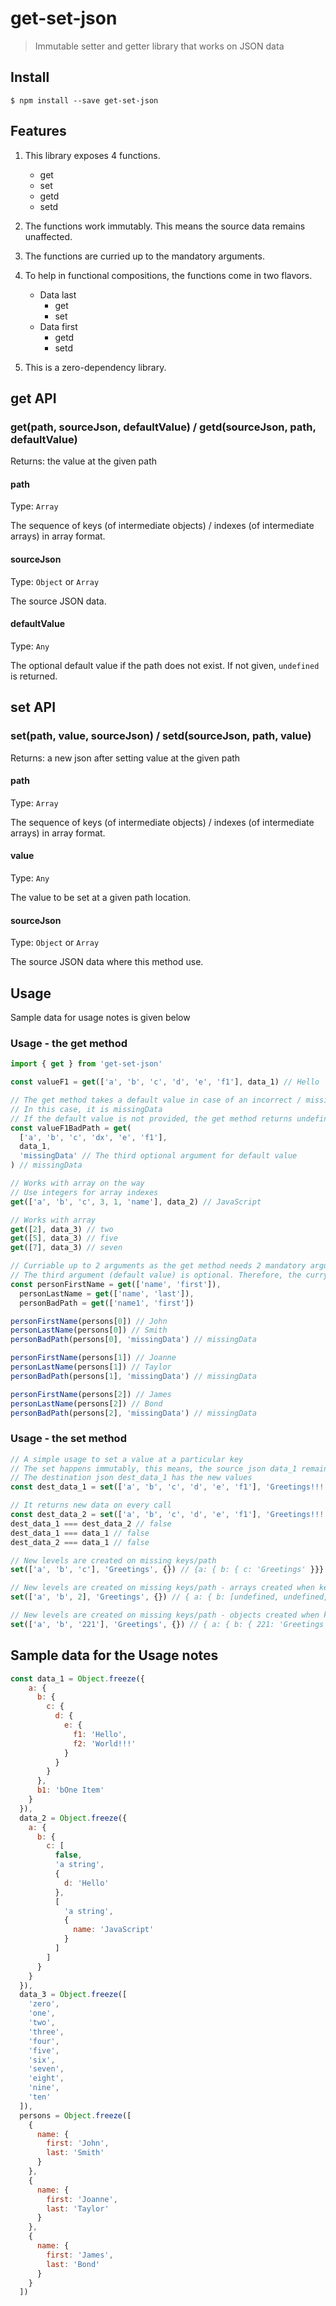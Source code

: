# get-set-json

> Immutable setter and getter library that works on JSON data

## Install

```
$ npm install --save get-set-json
```

## Features

1. This library exposes 4 functions.

   - get
   - set
   - getd
   - setd

1. The functions work immutably. This means the source data remains unaffected.

1. The functions are curried up to the mandatory arguments.

1. To help in functional compositions, the functions come in two flavors.

   - Data last
     - get
     - set
   - Data first
     - getd
     - setd

1. This is a zero-dependency library.

## get API

### get(path, sourceJson, defaultValue) / getd(sourceJson, path, defaultValue)

Returns: the value at the given path

#### path

Type: `Array`

The sequence of keys (of intermediate objects) / indexes (of intermediate arrays) in array format.

#### sourceJson

Type: `Object` or `Array`

The source JSON data.

#### defaultValue

Type: `Any`

The optional default value if the path does not exist. If not given, `undefined` is returned.

## set API

### set(path, value, sourceJson) / setd(sourceJson, path, value)

Returns: a new json after setting value at the given path

#### path

Type: `Array`

The sequence of keys (of intermediate objects) / indexes (of intermediate arrays) in array format.

#### value

Type: `Any`

The value to be set at a given path location.

#### sourceJson

Type: `Object` or `Array`

The source JSON data where this method use.

## Usage

Sample data for usage notes is given below

### Usage - the get method

```js
import { get } from 'get-set-json'

const valueF1 = get(['a', 'b', 'c', 'd', 'e', 'f1'], data_1) // Hello

// The get method takes a default value in case of an incorrect / missing path
// In this case, it is missingData
// If the default value is not provided, the get method returns undefined
const valueF1BadPath = get(
  ['a', 'b', 'c', 'dx', 'e', 'f1'],
  data_1,
  'missingData' // The third optional argument for default value
) // missingData

// Works with array on the way
// Use integers for array indexes
get(['a', 'b', 'c', 3, 1, 'name'], data_2) // JavaScript

// Works with array
get([2], data_3) // two
get([5], data_3) // five
get([7], data_3) // seven

// Curriable up to 2 arguments as the get method needs 2 mandatory arguments.
// The third argument (default value) is optional. Therefore, the currying does not wait for the third argument.
const personFirstName = get(['name', 'first']),
  personLastName = get(['name', 'last']),
  personBadPath = get(['name1', 'first'])

personFirstName(persons[0]) // John
personLastName(persons[0]) // Smith
personBadPath(persons[0], 'missingData') // missingData

personFirstName(persons[1]) // Joanne
personLastName(persons[1]) // Taylor
personBadPath(persons[1], 'missingData') // missingData

personFirstName(persons[2]) // James
personLastName(persons[2]) // Bond
personBadPath(persons[2], 'missingData') // missingData
```

### Usage - the set method

```js
// A simple usage to set a value at a particular key
// The set happens immutably, this means, the source json data_1 remains unaffected
// The destination json dest_data_1 has the new values
const dest_data_1 = set(['a', 'b', 'c', 'd', 'e', 'f1'], 'Greetings!!!', data_1)

// It returns new data on every call
const dest_data_2 = set(['a', 'b', 'c', 'd', 'e', 'f1'], 'Greetings!!!', data_1)
dest_data_1 === dest_data_2 // false
dest_data_1 === data_1 // false
dest_data_2 === data_1 // false

// New levels are created on missing keys/path
set(['a', 'b', 'c'], 'Greetings', {}) // {a: { b: { c: 'Greetings' }}}

// New levels are created on missing keys/path - arrays created when key is an integer
set(['a', 'b', 2], 'Greetings', {}) // { a: { b: [undefined, undefined, 'Greetings'] }}

// New levels are created on missing keys/path - objects created when key is a string
set(['a', 'b', '221'], 'Greetings', {}) // { a: { b: { 221: 'Greetings' }}}
```

## Sample data for the Usage notes

```js
const data_1 = Object.freeze({
    a: {
      b: {
        c: {
          d: {
            e: {
              f1: 'Hello',
              f2: 'World!!!'
            }
          }
        }
      },
      b1: 'bOne Item'
    }
  }),
  data_2 = Object.freeze({
    a: {
      b: {
        c: [
          false,
          'a string',
          {
            d: 'Hello'
          },
          [
            'a string',
            {
              name: 'JavaScript'
            }
          ]
        ]
      }
    }
  }),
  data_3 = Object.freeze([
    'zero',
    'one',
    'two',
    'three',
    'four',
    'five',
    'six',
    'seven',
    'eight',
    'nine',
    'ten'
  ]),
  persons = Object.freeze([
    {
      name: {
        first: 'John',
        last: 'Smith'
      }
    },
    {
      name: {
        first: 'Joanne',
        last: 'Taylor'
      }
    },
    {
      name: {
        first: 'James',
        last: 'Bond'
      }
    }
  ])
```
